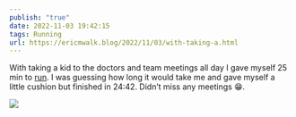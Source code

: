 ```yaml
---
publish: "true"
date: 2022-11-03 19:42:15
tags: Running
url: https://ericmwalk.blog/2022/11/03/with-taking-a.html
---
```


With taking a kid to the doctors and team meetings all day I gave myself 25 min to [run](http://www.strava.com/activities/8064103704). I was guessing how long it would take me and gave myself a little cushion but finished in 24:42. Didn’t miss any meetings 😁.


![](https://ericmwalk.blog/uploads/2022/6f77f1cb9c.jpg)
